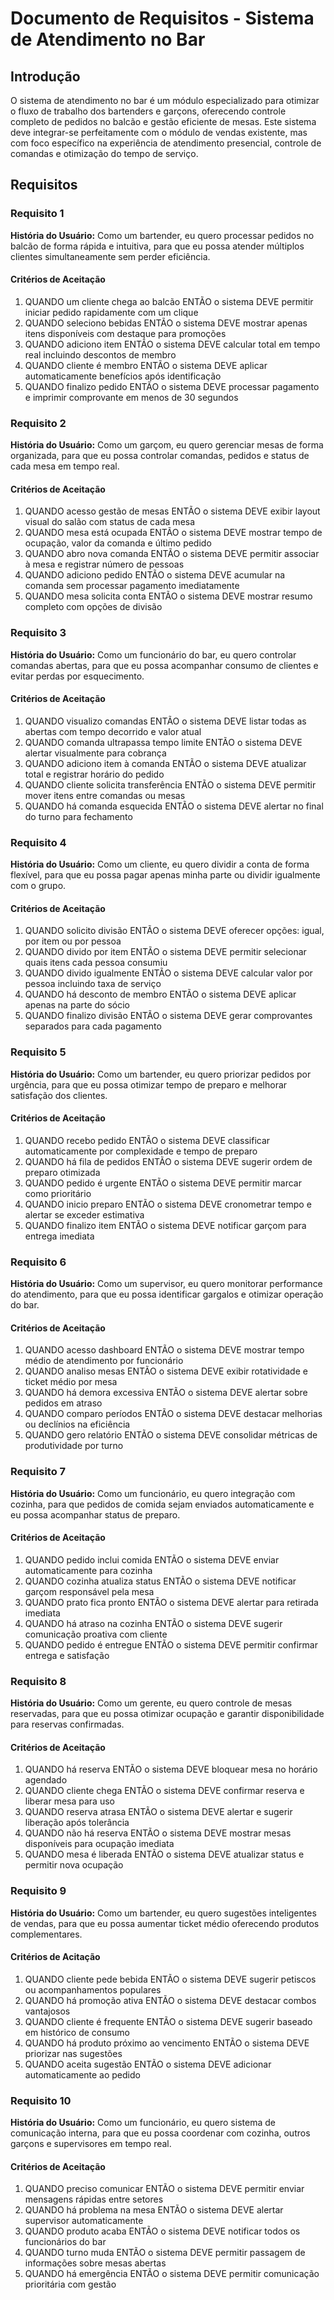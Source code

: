 # Documento de Requisitos - Sistema de Atendimento no Bar

## Introdução

O sistema de atendimento no bar é um módulo especializado para otimizar o fluxo de trabalho dos bartenders e garçons, oferecendo controle completo de pedidos no balcão e gestão eficiente de mesas. Este sistema deve integrar-se perfeitamente com o módulo de vendas existente, mas com foco específico na experiência de atendimento presencial, controle de comandas e otimização do tempo de serviço.

## Requisitos

### Requisito 1

**História do Usuário:** Como um bartender, eu quero processar pedidos no balcão de forma rápida e intuitiva, para que eu possa atender múltiplos clientes simultaneamente sem perder eficiência.

#### Critérios de Aceitação

1. QUANDO um cliente chega ao balcão ENTÃO o sistema DEVE permitir iniciar pedido rapidamente com um clique
2. QUANDO seleciono bebidas ENTÃO o sistema DEVE mostrar apenas itens disponíveis com destaque para promoções
3. QUANDO adiciono item ENTÃO o sistema DEVE calcular total em tempo real incluindo descontos de membro
4. QUANDO cliente é membro ENTÃO o sistema DEVE aplicar automaticamente benefícios após identificação
5. QUANDO finalizo pedido ENTÃO o sistema DEVE processar pagamento e imprimir comprovante em menos de 30 segundos

### Requisito 2

**História do Usuário:** Como um garçom, eu quero gerenciar mesas de forma organizada, para que eu possa controlar comandas, pedidos e status de cada mesa em tempo real.

#### Critérios de Aceitação

1. QUANDO acesso gestão de mesas ENTÃO o sistema DEVE exibir layout visual do salão com status de cada mesa
2. QUANDO mesa está ocupada ENTÃO o sistema DEVE mostrar tempo de ocupação, valor da comanda e último pedido
3. QUANDO abro nova comanda ENTÃO o sistema DEVE permitir associar à mesa e registrar número de pessoas
4. QUANDO adiciono pedido ENTÃO o sistema DEVE acumular na comanda sem processar pagamento imediatamente
5. QUANDO mesa solicita conta ENTÃO o sistema DEVE mostrar resumo completo com opções de divisão

### Requisito 3

**História do Usuário:** Como um funcionário do bar, eu quero controlar comandas abertas, para que eu possa acompanhar consumo de clientes e evitar perdas por esquecimento.

#### Critérios de Aceitação

1. QUANDO visualizo comandas ENTÃO o sistema DEVE listar todas as abertas com tempo decorrido e valor atual
2. QUANDO comanda ultrapassa tempo limite ENTÃO o sistema DEVE alertar visualmente para cobrança
3. QUANDO adiciono item à comanda ENTÃO o sistema DEVE atualizar total e registrar horário do pedido
4. QUANDO cliente solicita transferência ENTÃO o sistema DEVE permitir mover itens entre comandas ou mesas
5. QUANDO há comanda esquecida ENTÃO o sistema DEVE alertar no final do turno para fechamento

### Requisito 4

**História do Usuário:** Como um cliente, eu quero dividir a conta de forma flexível, para que eu possa pagar apenas minha parte ou dividir igualmente com o grupo.

#### Critérios de Aceitação

1. QUANDO solicito divisão ENTÃO o sistema DEVE oferecer opções: igual, por item ou por pessoa
2. QUANDO divido por item ENTÃO o sistema DEVE permitir selecionar quais itens cada pessoa consumiu
3. QUANDO divido igualmente ENTÃO o sistema DEVE calcular valor por pessoa incluindo taxa de serviço
4. QUANDO há desconto de membro ENTÃO o sistema DEVE aplicar apenas na parte do sócio
5. QUANDO finalizo divisão ENTÃO o sistema DEVE gerar comprovantes separados para cada pagamento

### Requisito 5

**História do Usuário:** Como um bartender, eu quero priorizar pedidos por urgência, para que eu possa otimizar tempo de preparo e melhorar satisfação dos clientes.

#### Critérios de Aceitação

1. QUANDO recebo pedido ENTÃO o sistema DEVE classificar automaticamente por complexidade e tempo de preparo
2. QUANDO há fila de pedidos ENTÃO o sistema DEVE sugerir ordem de preparo otimizada
3. QUANDO pedido é urgente ENTÃO o sistema DEVE permitir marcar como prioritário
4. QUANDO inicio preparo ENTÃO o sistema DEVE cronometrar tempo e alertar se exceder estimativa
5. QUANDO finalizo item ENTÃO o sistema DEVE notificar garçom para entrega imediata

### Requisito 6

**História do Usuário:** Como um supervisor, eu quero monitorar performance do atendimento, para que eu possa identificar gargalos e otimizar operação do bar.

#### Critérios de Aceitação

1. QUANDO acesso dashboard ENTÃO o sistema DEVE mostrar tempo médio de atendimento por funcionário
2. QUANDO analiso mesas ENTÃO o sistema DEVE exibir rotatividade e ticket médio por mesa
3. QUANDO há demora excessiva ENTÃO o sistema DEVE alertar sobre pedidos em atraso
4. QUANDO comparo períodos ENTÃO o sistema DEVE destacar melhorias ou declínios na eficiência
5. QUANDO gero relatório ENTÃO o sistema DEVE consolidar métricas de produtividade por turno

### Requisito 7

**História do Usuário:** Como um funcionário, eu quero integração com cozinha, para que pedidos de comida sejam enviados automaticamente e eu possa acompanhar status de preparo.

#### Critérios de Aceitação

1. QUANDO pedido inclui comida ENTÃO o sistema DEVE enviar automaticamente para cozinha
2. QUANDO cozinha atualiza status ENTÃO o sistema DEVE notificar garçom responsável pela mesa
3. QUANDO prato fica pronto ENTÃO o sistema DEVE alertar para retirada imediata
4. QUANDO há atraso na cozinha ENTÃO o sistema DEVE sugerir comunicação proativa com cliente
5. QUANDO pedido é entregue ENTÃO o sistema DEVE permitir confirmar entrega e satisfação

### Requisito 8

**História do Usuário:** Como um gerente, eu quero controle de mesas reservadas, para que eu possa otimizar ocupação e garantir disponibilidade para reservas confirmadas.

#### Critérios de Aceitação

1. QUANDO há reserva ENTÃO o sistema DEVE bloquear mesa no horário agendado
2. QUANDO cliente chega ENTÃO o sistema DEVE confirmar reserva e liberar mesa para uso
3. QUANDO reserva atrasa ENTÃO o sistema DEVE alertar e sugerir liberação após tolerância
4. QUANDO não há reserva ENTÃO o sistema DEVE mostrar mesas disponíveis para ocupação imediata
5. QUANDO mesa é liberada ENTÃO o sistema DEVE atualizar status e permitir nova ocupação

### Requisito 9

**História do Usuário:** Como um bartender, eu quero sugestões inteligentes de vendas, para que eu possa aumentar ticket médio oferecendo produtos complementares.

#### Critérios de Acitação

1. QUANDO cliente pede bebida ENTÃO o sistema DEVE sugerir petiscos ou acompanhamentos populares
2. QUANDO há promoção ativa ENTÃO o sistema DEVE destacar combos vantajosos
3. QUANDO cliente é frequente ENTÃO o sistema DEVE sugerir baseado em histórico de consumo
4. QUANDO há produto próximo ao vencimento ENTÃO o sistema DEVE priorizar nas sugestões
5. QUANDO aceita sugestão ENTÃO o sistema DEVE adicionar automaticamente ao pedido

### Requisito 10

**História do Usuário:** Como um funcionário, eu quero sistema de comunicação interna, para que eu possa coordenar com cozinha, outros garçons e supervisores em tempo real.

#### Critérios de Aceitação

1. QUANDO preciso comunicar ENTÃO o sistema DEVE permitir enviar mensagens rápidas entre setores
2. QUANDO há problema na mesa ENTÃO o sistema DEVE alertar supervisor automaticamente
3. QUANDO produto acaba ENTÃO o sistema DEVE notificar todos os funcionários do bar
4. QUANDO turno muda ENTÃO o sistema DEVE permitir passagem de informações sobre mesas abertas
5. QUANDO há emergência ENTÃO o sistema DEVE permitir comunicação prioritária com gestão